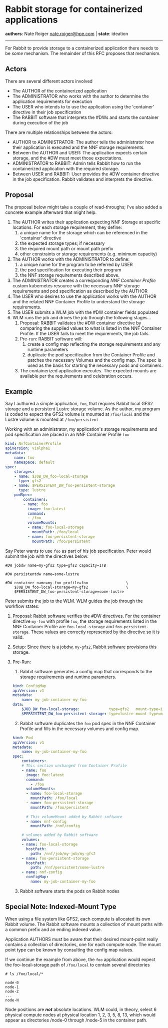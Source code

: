 Rabbit storage for containerized applications
=============================================

**authors**: Nate Roiger <nate.roiger@hpe.com> |
**state**: ideation

---

For Rabbit to provide storage to a containerized application there needs to be _some_ mechanism. The remainder of this RFC proposes that mechanism.

Actors
------

There are several different actors involved

- The AUTHOR of the containerized application
- The ADMINISTRATOR who works with the author to determine the application requirements for execution
- The USER who intends to to use the application using the 'container' directive in their job specification
- The RABBIT software that interprets the #DWs and starts the container during execution of the job

There are multiple relationships between the actors:
- AUTHOR to ADMINISTRATOR: The author tells the administrator how their application is executed and the NNF storage requirements.
- Between the AUTHOR and USER: The application expects certain storage, and the #DW must meet those expectations.
- ADMINISTRATOR to RABBIT: Admin tells Rabbit how to run the containerized application with the required storage.
- Between USER and RABBIT: User provides the #DW container directive in the job specification. Rabbit validates and interprets the directive.

Proposal
--------

The proposal below might take a couple of read-throughs; I've also added a concrete example afterward that might help.

1. The AUTHOR writes their application expecting NNF Storage at specific locations. For each storage requirement, they define:
    1. a unique name for the storage which can be referenced in the 'container' directive
    2. the expected storage types; if necessary
    3. the required mount path or mount path prefix
    4. other constraints or storage requirements (e.g. minimum capacity)
2. The AUTHOR works with the ADMINISTRATOR to define:
    1. a unique name for the program to be referred by USER
    2. the pod specification for executing their program
    3. the NNF storage requirements described above. 
3. The ADMINISTRATOR creates a corresponding _NNF Container Profile_ custom kubernetes resource with the necessary NNF storage requirements and pod specification as described by the AUTHOR
4. The USER who desires to use the application works with the AUTHOR and the related NNF Container Profile to understand the storage requirements.
5. The USER submits a WLM job with the #DW container fields populated
6. WLM runs the job and drives the job through the following stages...
    1. Proposal: RABBIT validates the #DW container directive by comparing the supplied values to what is listed in the NNF Container Profile. If the USER fails to meet the requirements, the job fails. 
    2. Pre-run: RABBIT software will:
        1. create a config map reflecting the storage requirements and any runtime parameters
        2. duplicate the pod specification from the Container Profile and patches the necessary Volumes and the config map. The spec is used as the basis for starting the necessary pods and containers.
    3. The containerized application executes. The expected mounts are available per the requirements and celebration occurs.

Example
-------

Say I authored a simple application, `foo`, that requires Rabbit local GFS2 storage and a persistent Lustre storage volume. As the author, my program is coded to expect the GFS2 volume is mounted at `/foo/local` and the Lustre volume is mounted at `/foo/persistent`

Working with an administrator, my application's storage requirements and pod specification are placed in an NNF Container Profile `foo`

```yaml
kind: NnfContainerProfile
apiVersion: v1alpha1
metadata:
    name: foo
    namespace: default
spec:
    storages:
    - name: $JOB_DW_foo-local-storage
      type: gfs2
    - name: $PERSISTENT_DW_foo-persistent-storage
      type: lustre
    podSpec:
        containers:
        - name: foo
          image: foo:latest
          command:
          - /foo
          volumeMounts:
          - name: foo-local-storage
            mountPath: /foo/local
          - name: foo-persistent-storage
            mountPath: /foo/persistent
```

Say Peter wants to use `foo` as part of his job specification. Peter would submit the job with the directives below:

```
#DW jobdw name=my-gfs2 type=gfs2 capacity=1TB

#DW persistentdw name=some-lustre

#DW container name=my-foo profile=foo                 \
    $JOB_DW_foo-local-storage=my-gfs2                 \
    $PERSISTENT_DW_foo-persistent-storage=some-lustre
```

Peter submits the job to the WLM. WLM guides the job through the workflow states:
1. Proposal: Rabbit software verifies the #DW directives. For the container directive `my-foo` with profile `foo`, the storage requirements listed in the NNF Container Profile are `foo-local-storage` and `foo-persistent-storage`. These values are correctly represented by the directive so it is valid.
2. Setup: Since there is a jobdw, `my-gfs2`, Rabbit software provisions this storage.
3. Pre-Run:
    1. Rabbit software generates a config map that corresponds to the storage requirements and runtime parameters.

    ```yaml
    kind: ConfigMap
    apiVersion: v1
    metadata:
        name: my-job-container-my-foo
    data:
        $JOB_DW_foo-local-storage:             type=gfs2   mount-type=indexed-mount
        $PERSISTENT_DW_foo-persistent-storage: type=lustre mount-type=mount-point
    ```
    2. Rabbit software duplicates the `foo` pod spec in the NNF Container Profile and fills in the necessary volumes and config map.

    ```yaml
    kind: Pod
    apiVersion: v1
    metadata:
        name: my-job-container-my-foo
    spec:
        containers:
        # This section unchanged from Container Profile
        - name: foo
          image: foo:latest
          command:
            - /foo
          volumeMounts:
          - name: foo-local-storage
            mountPath: /foo/local
          - name: foo-persistent-storage
            mountPath: /foo/persistent
        
          # This volumeMount added by Rabbit software
          - name: nnf-config 
            mountPath: /nnf/config

        # volumes added by Rabbit software
        volumes:
        - name: foo-local-storage
          hostPath:
            path: /nnf/job/my-job/my-gfs2
        - name: foo-persistent-storage
          hostPath:
            path: /nnf/persistent/some-lustre
        - name: nnf-config
          configMap:
            name: my-job-container-my-foo
    ```
    3. Rabbit software starts the pods on Rabbit nodes



Special Note: Indexed-Mount Type
--------------------------------

When using a file system like GFS2, each compute is allocated its own Rabbit volume. The Rabbit software mounts a collection of mount paths with a common prefix and an ending indexed value. 

Application AUTHORS must be aware that their desired mount-point really contains a collection of directories, one for each compute node. The mount point type can be known by consulting the config map values.

If we continue the example from above, the `foo` application would expect the foo-local-storage path of `/foo/local` to contain several directories

```
# ls /foo/local/*

node-0
node-1
node-2
...
node-N
```

Node positions are ***not*** absolute locations. WLM could, in theory, select 6 physical compute nodes at physical location 1, 2, 3, 5, 8, 13, which would appear as directories /node-0 through /node-5 in the container path.